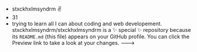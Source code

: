 - stxckhxlmsyndrm ✌️
- 31
- trying to learn all I can about coding and web developement.
stxckhxlmsyndrm/stxckhxlmsyndrm is a ✨ special ✨ repository because its `README.md` (this file) appears on your GitHub profile.
You can click the Preview link to take a look at your changes.
--->
